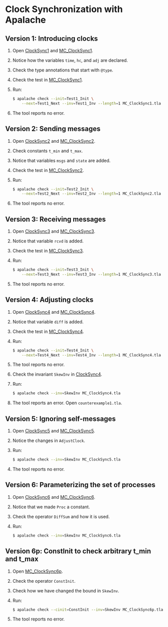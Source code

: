 # Clock Synchronization with Apalache

## Version 1: Introducing clocks

1. Open [ClockSync1][] and [MC_ClockSync1][].
1. Notice how the variables `time`, `hc`, and `adj` are declared.
1. Check the type annotations that start with `@type`.
1. Check the test in [MC_ClockSync1][].
1. Run:

    ```sh
    $ apalache check --init=Test1_Init \
        --next=Test1_Next --inv=Test1_Inv --length=1 MC_ClockSync1.tla
    ```

4. The tool reports no error.

## Version 2: Sending messages

1. Open [ClockSync2][] and [MC_ClockSync2][].
1. Check constants `t_min` and `t_max`.
1. Notice that variables `msgs` and `state` are added.
1. Check the test in [MC_ClockSync2][].
1. Run:

    ```sh
    $ apalache check --init=Test2_Init \
        --next=Test2_Next --inv=Test2_Inv --length=1 MC_ClockSync2.tla
    ```

4. The tool reports no error.

## Version 3: Receiving messages

1. Open [ClockSync3][] and [MC_ClockSync3][].
1. Notice that variable `rcvd` is added.
1. Check the test in [MC_ClockSync3][].
1. Run:

    ```sh
    $ apalache check --init=Test3_Init \
        --next=Test3_Next --inv=Test3_Inv --length=1 MC_ClockSync3.tla
    ```

4. The tool reports no error.

## Version 4: Adjusting clocks

1. Open [ClockSync4][] and [MC_ClockSync4][].
1. Notice that variable `diff` is added.
1. Check the test in [MC_ClockSync4][].
1. Run:

    ```sh
    $ apalache check --init=Test4_Init \
        --next=Test4_Next --inv=Test4_Inv --length=1 MC_ClockSync4.tla
    ```

5. The tool reports no error.
1. Check the invariant `SkewInv` in [ClockSync4][].
1. Run:

    ```sh
    $ apalache check --inv=SkewInv MC_ClockSync4.tla
    ```

8. The tool reports an error. Open `counterexample1.tla`.

## Version 5: Ignoring self-messages

1. Open [ClockSync5][] and [MC_ClockSync5][].
1. Notice the changes in `AdjustClock`.
1. Run:

    ```sh
    $ apalache check --inv=SkewInv MC_ClockSync5.tla
    ```

5. The tool reports no error.

## Version 6: Parameterizing the set of processes

1. Open [ClockSync6][] and [MC_ClockSync6][].
1. Notice that we made `Proc` a constant.
1. Check the operator `DiffSum` and how it is used.
1. Run:

    ```sh
    $ apalache check --inv=SkewInv MC_ClockSync6.tla
    ```

## Version 6p: ConstInit to check arbitrary t_min and t_max

1. Open [MC_ClockSync6p][].
1. Check the operator `ConstInit`.
1. Check how we have changed the bound in `SkewInv`.
1. Run:

    ```sh
    $ apalache check --cinit=ConstInit --inv=SkewInv MC_ClockSync6p.tla
    ```

5. The tool reports no error.

[ClockSync1]: ../examples/clock-sync/ClockSync1.tla
[ClockSync2]: ../examples/clock-sync/ClockSync2.tla
[ClockSync3]: ../examples/clock-sync/ClockSync3.tla
[ClockSync4]: ../examples/clock-sync/ClockSync4.tla
[ClockSync5]: ../examples/clock-sync/ClockSync5.tla
[ClockSync6]: ../examples/clock-sync/ClockSync6.tla
[ClockSync7]: ../examples/clock-sync/ClockSync7.tla
[MC_ClockSync1]: ../examples/clock-sync/MC_ClockSync1.tla
[MC_ClockSync2]: ../examples/clock-sync/MC_ClockSync2.tla
[MC_ClockSync3]: ../examples/clock-sync/MC_ClockSync3.tla
[MC_ClockSync4]: ../examples/clock-sync/MC_ClockSync4.tla
[MC_ClockSync5]: ../examples/clock-sync/MC_ClockSync5.tla
[MC_ClockSync6]: ../examples/clock-sync/MC_ClockSync6.tla
[MC_ClockSync6p]: ../examples/clock-sync/MC_ClockSync6p.tla
[MC_ClockSync7]: ../examples/clock-sync/MC_ClockSync7.tla

